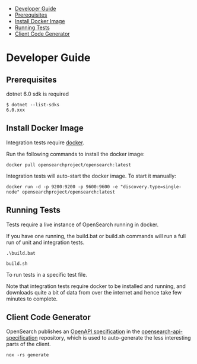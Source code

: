   - [Developer Guide](#developer-guide)
  - [Prerequisites](#prerequisites)
  - [Install Docker Image](#install-docker-image)
  - [Running Tests](#running-tests)
  - [Client Code Generator](#client-code-generator)

# Developer Guide

## Prerequisites

dotnet 6.0 sdk is required

```
$ dotnet --list-sdks
6.0.xxx
```



## Install Docker Image

Integration tests require [docker](https://opensearch.org/docs/latest/install-and-configure/install-opensearch/docker/).

Run the following commands to install the docker image:

```
docker pull opensearchproject/opensearch:latest
```

Integration tests will auto-start the docker image. To start it manually:

```
docker run -d -p 9200:9200 -p 9600:9600 -e "discovery.type=single-node" opensearchproject/opensearch:latest
```

## Running Tests

Tests require a live instance of OpenSearch running in docker.

If you have one running, the build.bat or build.sh commands will run a full run of unit and integration tests.

```
.\build.bat
```

```
build.sh
```

To run tests in a specific test file.



Note that integration tests require docker to be installed and running, and downloads quite a bit of data from over the internet and hence take few minutes to complete.


## Client Code Generator

OpenSearch publishes an [OpenAPI specification](https://github.com/opensearch-project/opensearch-api-specification/releases/download/main/opensearch-openapi.yaml) in the [opensearch-api-specification](https://github.com/opensearch-project/opensearch-api-specification) repository, which is used to auto-generate the less interesting parts of the client.

```
nox -rs generate
```
